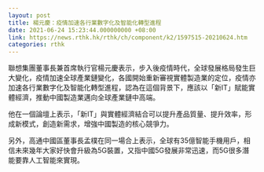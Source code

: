 ```yaml
---
layout: post
title: 楊元慶：疫情加速各行業數字化及智能化轉型進程
date: 2021-06-24 15:23:44.000000000 +08:00
link: https://news.rthk.hk/rthk/ch/component/k2/1597515-20210624.htm
categories: rthk
---
```


聯想集團董事長兼首席執行官楊元慶表示，步入後疫情時代，全球發展格局發生巨大變化，疫情加速全球產業鏈變化，各國開始重新審視實體製造業的定位，疫情亦加速各行業數字化及智能化轉型進程，認為在這個背景下，應該以「新IT」賦能實體經濟，推動中國製造業邁向全球產業鏈中高端。

他在一個論壇上表示，「新IT」與實體經濟結合可以提升產品質量、提升效率，形成新模式，創造新需求，增強中國製造的核心競爭力。

另外，高通中國區董事長孟樸在同一場合上表示，全球有35億智能手機用戶，相信未來幾年大家好快會升級為5G裝置，又指中國5G發展非常迅速，而5G很多潛能要靠人工智能來實現。
